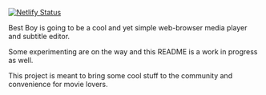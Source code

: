 [![Netlify Status](https://api.netlify.com/api/v1/badges/cb8894af-7516-4ee1-839d-73bb31485fb3/deploy-status)](https://app.netlify.com/sites/bestboy/deploys)

Best Boy is going to be a cool and yet simple web-browser media player and subtitle editor.

Some experimenting are on the way and this README is a work in progress as well.

This project is meant to bring some cool stuff to the community and convenience for movie lovers.
